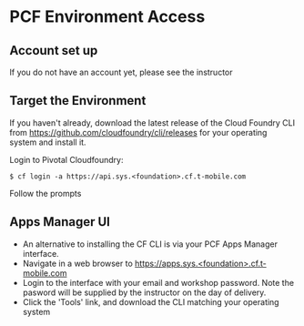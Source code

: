 # PCF Environment Access
## Account set up
If you do not have an account yet, please see the instructor

## Target the Environment
If you haven't already, download the latest release of the Cloud Foundry CLI from https://github.com/cloudfoundry/cli/releases for your operating system and install it.

Login to Pivotal Cloudfoundry:
```
$ cf login -a https://api.sys.<foundation>.cf.t-mobile.com
```
Follow the prompts

## Apps Manager UI
- An alternative to installing the CF CLI is via your PCF Apps Manager interface.
- Navigate in a web browser to https://apps.sys.<foundation>.cf.t-mobile.com
- Login to the interface with your email and workshop password. Note the pasword will be supplied by the instructor on the day of delivery.
- Click the 'Tools' link, and download the CLI matching your operating system
